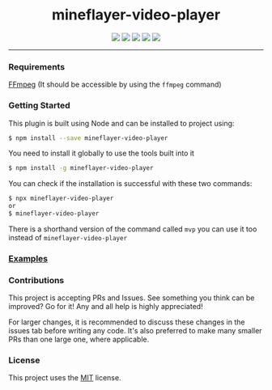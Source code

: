 <h1 align="center">mineflayer-video-player</h1>

<p align="center">
  <img src="https://img.shields.io/npm/v/mineflayer-video-player" />
  <img src="https://img.shields.io/github/repo-size/Agalar-Development/mineflayer-video-player" />
  <img src="https://img.shields.io/npm/dm/mineflayer-video-player" />
  <img src="https://img.shields.io/github/contributors/Agalar-Development/mineflayer-video-player" />
  <img src="https://img.shields.io/github/license/Agalar-Development/mineflayer-video-player" />
</p>

---

### Requirements 
[FFmpeg](https://www.ffmpeg.org) (It should be accessible by using the `ffmpeg` command)

### Getting Started

This plugin is built using Node and can be installed to project using:
```bash
$ npm install --save mineflayer-video-player
```
You need to install it globally to use the tools built into it
```bash
$ npm install -g mineflayer-video-player
```
You can check if the installation is successful with these two commands:
```bash
$ npx mineflayer-video-player
or
$ mineflayer-video-player
```

There is a shorthand version of the command called `mvp` you can use it too instead of `mineflayer-video-player `
### [Examples](https://github.com/Agalar-Development/mineflayer-video-player/tree/master/examples)

### Contributions

This project is accepting PRs and Issues. See something you think can be improved? Go for it! Any and all help is highly appreciated!

For larger changes, it is recommended to discuss these changes in the issues tab before writing any code. It's also preferred to make many smaller PRs than one large one, where applicable.

### License

This project uses the [MIT](https://github.com/Agalar-Development/mineflayer-video-player/blob/master/LICENSE) license.